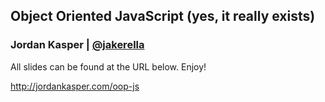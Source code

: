 
## Object Oriented JavaScript (yes, it really exists)

### Jordan Kasper | [@jakerella](http://twitter.com/jakerella)

All slides can be found at the URL below. Enjoy!

http://jordankasper.com/oop-js
